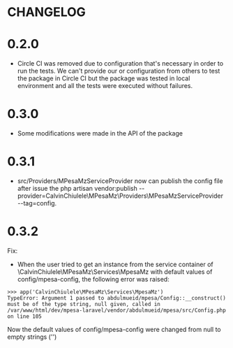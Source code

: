 # CHANGELOG

# 0.2.0

- Circle CI was removed due to configuration that's necessary in order to run the tests. We can't provide our or 
configuration from others to test the package in Circle CI but the package was tested in local environment and all the
tests were executed without failures.

# 0.3.0

- Some modifications were made in the API of the package

# 0.3.1

- src/Providers/MPesaMzServiceProvider now can publish the config file after issue the 
php artisan vendor:publish --provider=CalvinChiulele\MPesaMz\Providers\MPesaMzServiceProvider --tag=config.

# 0.3.2

Fix:

- When the user tried to get an instance from the service container of \CalvinChiulele\MPesaMz\Services\MpesaMz with
default values of config/mpesa-config, the following error was raised:

```
>>> app('CalvinChiulele\MPesaMz\Services\MpesaMz')
TypeError: Argument 1 passed to abdulmueid/mpesa/Config::__construct() must be of the type string, null given, called in /var/www/html/dev/mpesa-laravel/vendor/abdulmueid/mpesa/src/Config.php on line 105
```

Now the default values of config/mpesa-config were changed from null to empty strings ('')
